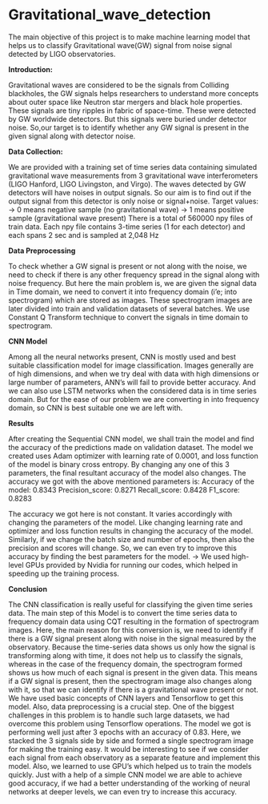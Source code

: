 # Gravitational_wave_detection
The main objective of this project is to make machine learning model that helps us to classify Gravitational wave(GW) signal from noise signal detected by LIGO observatories.

**Introduction:**

Gravitational waves are considered to be the signals from Colliding blackholes, the GW signals helps researchers to understand more concepts about outer space like Neutron star mergers and black hole properties. These signals are tiny ripples in fabric of space-time. These were detected by GW worldwide detectors. But this signals were buried under detector noise. So,our target is to identify whether any GW signal is present in the given signal along with detector noise.

**Data Collection:**

We are provided with a training set of time series data containing simulated gravitational wave measurements from 3 gravitational wave interferometers (LIGO Hanford, LIGO Livingston, and Virgo). The waves detected by GW detectors will have noises in output signals. So our aim is to find out if the output signal from this detector is only noise or signal+noise.
Target values: → 0 means negative sample (no gravitational wave)
  		         → 1 means positive sample (gravitational wave present)
There is a total of 560000 npy files of train data. Each npy file contains 3-time series (1 for each detector) and each spans 2 sec and is sampled at 2,048 Hz

**Data Preprocessing**

To check whether a  GW signal is present or not along with the noise, we need to check if there is any other frequency spread in the signal along with noise frequency. But here the main problem is, we are given the signal data in Time domain, we need to convert it into frequency domain (i’e; into spectrogram) which are stored as images. These spectrogram images are later divided into train and validation datasets of several batches. We use Constant Q Transform technique to convert the signals in time domain to spectrogram.

**CNN Model**

Among all the neural networks present, CNN is mostly used and best suitable classification model for image classification. Images generally are of high dimensions, and when we try deal with data with high dimensions or large number of parameters, ANN’s will fail to provide better accuracy. And we can also use LSTM networks when the considered data is in time series domain. But for the ease of our problem we are converting in into frequency domain, so CNN is best suitable one we are left with.

**Results**

After creating the Sequential CNN model, we shall train the model and find the accuracy of the predictions made on validation dataset. The model we created uses Adam optimizer with learning rate of 0.0001, and loss function of the model is binary cross entropy. By changing any one of this 3 parameters, the final resultant accuracy of the model also changes.
The accuracy we got with the above mentioned parameters is:
Accuracy of the model: 0.8343 
Precision_score: 0.8271 
Recall_score: 0.8428 
F1_score: 0.8283 

The accuracy we got here is not constant. It varies accordingly with changing the parameters of the model. Like changing learning rate and optimizer and loss function results in changing the accuracy of the model. Similarly, if we change the batch size and number of epochs, then also the precision and scores will change. So, we can even try to improve this accuracy by finding the best parameters for the model. 
→ We used high-level GPUs provided by Nvidia for running our codes, which helped in speeding up the training process.

**Conclusion**

The CNN classification is really useful for classifying the given time series data. The main step of this Model is to convert the time series data to frequency domain data using CQT resulting in the formation of spectrogram images. Here, the main reason for this conversion is, we need to identify if there is a GW signal present along with noise in the signal measured by the observatory. Because the time-series data shows us only how the signal is transforming along with time, it does not help us to classify the signals, whereas in the case of the frequency domain, the spectrogram formed shows us how much of each signal is present in the given data. This means if a GW signal is present, then the spectrogram image also changes along with it, so that we can identify if there is a gravitational wave present or not. We have used basic concepts of CNN layers and Tensorflow to get this model.
Also, data preprocessing is a crucial step. One of the biggest challenges in this problem is to handle such large datasets, we had overcome this problem using Tensorflow operations. The model we got is performing well just after 3 epochs with an accuracy of 0.83. Here, we stacked the 3 signals side by side and formed a single spectrogram image for making the training easy. It would be interesting to see if we consider each signal from each observatory as a separate feature and implement this model. Also, we learned to use GPU’s which helped us to train the models quickly. Just with a help of a simple CNN model we are able to achieve good accuracy, if we had a better understanding of the working of neural networks at deeper levels, we can even try to increase this accuracy. 



